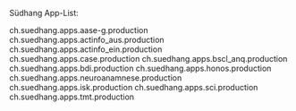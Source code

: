 
Südhang App-List:

ch.suedhang.apps.aase-g.production
ch.suedhang.apps.actinfo_aus.production
ch.suedhang.apps.actinfo_ein.production
ch.suedhang.apps.case.production
ch.suedhang.apps.bscl_anq.production
ch.suedhang.apps.bdi.production
ch.suedhang.apps.honos.production
ch.suedhang.apps.neuroanamnese.production
ch.suedhang.apps.isk.production
ch.suedhang.apps.sci.production
ch.suedhang.apps.tmt.production